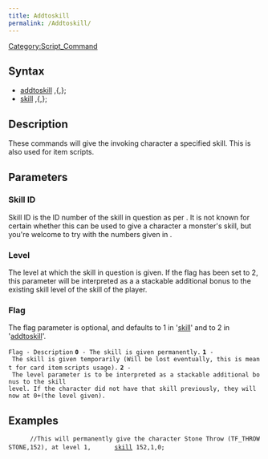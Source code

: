 ```yaml
---
title: Addtoskill
permalink: /Addtoskill/
---
```


[Category:Script_Command](/Category:Script_Command "wikilink")

Syntax
------

-   [addtoskill](/addtoskill "wikilink") <skill id>,<level>{,<flag>};
-   [skill](/skill "wikilink") <skill id>,<level>{,<flag>};

Description
-----------

These commands will give the invoking character a specified skill. This is also used for item scripts.

Parameters
----------

### Skill ID

Skill ID is the ID number of the skill in question as per . It is not known for certain whether this can be used to give a character a monster's skill, but you're welcome to try with the numbers given in .

### Level

The level at which the skill in question is given. If the flag has been set to 2, this parameter will be interpreted as a a stackable additional bonus to the existing skill level of the skill of the player.

### Flag

The flag parameter is optional, and defaults to 1 in '[skill](/skill "wikilink")' and to 2 in '[addtoskill](/addtoskill "wikilink")'.

`Flag - Description`
**`0`**` - The skill is given permanently.`
**`1`**` - The skill is given temporarily (Will be lost eventually, this is meant for card item`
`scripts usage).`
**`2`**` - The level parameter is to be interpreted as a stackable additional bonus to the skill`
`level. If the character did not have that skill previously, they will now at 0+(the level given).`

Examples
--------

`      //This will permanently give the character Stone Throw (TF_THROWSTONE,152), at level 1,`
`      `[`skill`](/skill "wikilink")` 152,1,0;`